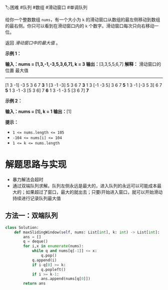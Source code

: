 🏷困难 #队列 #数组 #滑动窗口 #单调队列

给你一个整数数组 `nums`，有一个大小为 `k` 的滑动窗口从数组的最左侧移动到数组的最右侧。你只可以看到在滑动窗口内的 `k` 个数字。滑动窗口每次只向右移动一位。

返回 _滑动窗口中的最大值_ 。

**示例 1：**

**输入：nums = [1,3,-1,-3,5,3,6,7], k = 3
输出：**[3,3,5,5,6,7]
**解释：**
滑动窗口的位置                最大值
---------------               -----
[1  3  -1] -3  5  3  6  7       **3**
 1 [3  -1  -3] 5  3  6  7       **3**
 1  3 [-1  -3  5] 3  6  7       **5**
 1  3  -1 [-3  5  3] 6  7       **5**
 1  3  -1  -3 [5  3  6] 7       **6**
 1  3  -1  -3  5 [3  6  7]      **7**

**示例 2：**

**输入：nums = [1], k = 1
输出：**[1]

**提示：**

- `1 <= nums.length <= 105`
- `-104 <= nums[i] <= 104`
- `1 <= k <= nums.length`


# 解题思路与实现

- 暴力解法会超时
- 通过双端队列求解。队列左侧永远是最大的，进入队列的永远可以可能成本最大的；如果超过了窗口，最大的就出去；只要i开始进入窗口，就可以开始滑动持续进行记录队列最大值
## 方法一：双端队列

```python
class Solution:
    def maxSlidingWindow(self, nums: List[int], k: int) -> List[int]:
        ans = []
        q = deque()
        for i,x in enumerate(nums):
            while q and nums[q[-1]] <= x:
                q.pop()
            q.append(i)
            if i-q[0] >= k:
                q.popleft()
            if i >= k-1:
                ans.append(nums[q[0]])
        return ans
```
